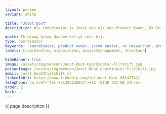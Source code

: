 ```yaml
---
layout: person
variant: white

title: "Joost Bout"
description: Als coördinator is Joost een mix van Product Owner, UX Researcher, productstrateeg én relatiemanager in één. Hij heeft een achtergrond in communicatie en projectmanagement. En heeft een voorliefde voor dingen goed opzetten en structuur bieden.

quote: Ik draag graag daadwerkelijk iets bij.
type: Coordinator
keywords: "coordinator, product owner, scrum master, ux researcher, productstrateeg, relatiemanager"
labels: [coördinatie, organiseren, projectmanagement, structuur]

hideBanner: true
image: /assets/img/mensen/Joost-Bout-Coordinator-Tiltshift.jpg
personImage: /assets/img/mensen/Joost-Bout-Coordinator-Tiltshift.jpg
email: joost.bout@tiltshift.nl
linkedInUrl: https://www.linkedin.com/in/joost-bout-06147742/
telephone: <a href="tel:+31307210834">+31 (0)30 721 08 34</a>
order: 2
back: ..
---
```


{{ page.description }}
